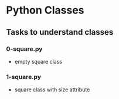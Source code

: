 # Python Classes
## Tasks to understand classes

### 0-square.py
- empty square class

### 1-square.py
- square class with size attribute